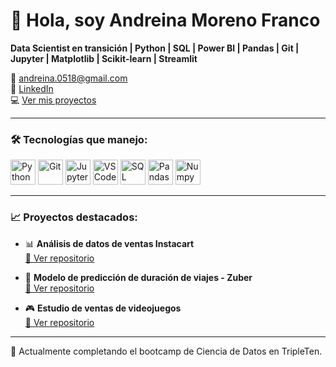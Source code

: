 # 👋 Hola, soy Andreina Moreno Franco
**Data Scientist en transición | Python | SQL | Power BI | Pandas | Git | Jupyter | Matplotlib | Scikit-learn | Streamlit**

📧 andreina.0518@gmail.com  
🔗 [LinkedIn](https://www.linkedin.com/in/andreina-moreno-franco)  
💻 [Ver mis proyectos](https://github.com/andre0518?tab=repositories)

---

### 🛠 Tecnologías que manejo:
<p>
  <img src="https://cdn.jsdelivr.net/gh/devicons/devicon/icons/python/python-original.svg" alt="Python" width="40"/>
  <img src="https://cdn.jsdelivr.net/gh/devicons/devicon/icons/git/git-original.svg" alt="Git" width="40"/>
  <img src="https://cdn.jsdelivr.net/gh/devicons/devicon/icons/jupyter/jupyter-original.svg" alt="Jupyter" width="40"/>
  <img src="https://cdn.jsdelivr.net/gh/devicons/devicon/icons/vscode/vscode-original.svg" alt="VSCode" width="40"/>
  <img src="https://cdn.jsdelivr.net/gh/devicons/devicon/icons/mysql/mysql-original.svg" alt="SQL" width="40"/>
  <img src="https://cdn.jsdelivr.net/gh/devicons/devicon/icons/pandas/pandas-original.svg" alt="Pandas" width="40"/>
  <img src="https://cdn.jsdelivr.net/gh/devicons/devicon/icons/numpy/numpy-original.svg" alt="Numpy" width="40"/>
</p>

---

### 📈 Proyectos destacados:

- 📊 **Análisis de datos de ventas Instacart**  
  [🔗 Ver repositorio](https://github.com/andre0518/proyecto-instacart)

- 🚕 **Modelo de predicción de duración de viajes - Zuber**  
  [🔗 Ver repositorio](https://github.com/andre0518/proyecto-zuber)

- 🎮 **Estudio de ventas de videojuegos**  
  [🔗 Ver repositorio](https://github.com/andre0518/videojuegos-eda)

---

🌱 Actualmente completando el bootcamp de Ciencia de Datos en TripleTen.
